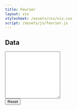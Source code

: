 ```yaml
---
title: Fourier
layout: vis
stylesheet: /assets/css/vis.css
script: /assets/js/fourier.js
---
```

<div class="control-group">
  <h2 class="control-group-title">Data</h2>
  <div class="control-row">
    <textarea id="fourier-data" class="control-textarea" rows="10"></textarea>
  </div>
  <div class="control-row">
    <button id="reset" class="control-button">Reset</button>
  </div>
</div>